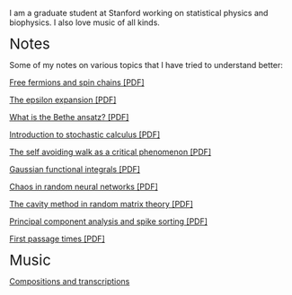 I am a graduate student at Stanford working on statistical physics and biophysics. I also love music of all kinds.

<span style="font-size:26px;">Notes</span>

Some of my notes on various topics that I have tried to understand better:

<a href="https://amahadevan99.github.io/files/free_fermions.pdf"> Free fermions and spin chains [PDF]</a>

<a href="https://amahadevan99.github.io/files/epsilon_expansion.pdf"> The epsilon expansion [PDF]</a>

<a href="https://amahadevan99.github.io/files/bethe_ansatz.pdf"> What is the Bethe ansatz? [PDF]</a>

<a href="https://amahadevan99.github.io/files/stoch_calc.pdf"> Introduction to stochastic calculus [PDF]</a>

<a href="https://amahadevan99.github.io/files/saw_jc_notes.pdf"> The self avoiding walk as a critical phenomenon [PDF]</a>

<a href="https://amahadevan99.github.io/files/gaussian_integrals.pdf"> Gaussian functional integrals [PDF]</a>

<a href="https://amahadevan99.github.io/files/neuro_jc.pdf"> Chaos in random neural networks [PDF]</a>

<a href="https://amahadevan99.github.io/files/marchenko_pastur.pdf"> The cavity method in random matrix theory [PDF]</a>

<a href="https://amahadevan99.github.io/files/pca_notes.pdf"> Principal component analysis and spike sorting [PDF]</a>

<a href="https://amahadevan99.github.io/files/fpt_notes.pdf"> First passage times [PDF]</a>

<span style="font-size:26px;">Music</span>

[Compositions and transcriptions](music.md)